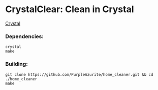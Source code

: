 # CrystalClear: Clean in Crystal
[Crystal](crystal-lang.org/)

### Dependencies:
``` shell
crystal
make
```

### Building:
``` shell
git clone https://github.com/PurpleAzurite/home_cleaner.git && cd ./home_cleaner
make
```
